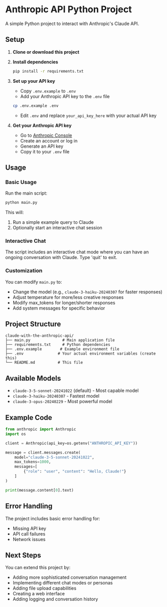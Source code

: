 # Anthropic API Python Project

A simple Python project to interact with Anthropic's Claude API.

## Setup

1. **Clone or download this project**

2. **Install dependencies**
   ```bash
   pip install -r requirements.txt
   ```

3. **Set up your API key**
   - Copy `.env.example` to `.env`
   - Add your Anthropic API key to the `.env` file
   ```bash
   cp .env.example .env
   ```
   - Edit `.env` and replace `your_api_key_here` with your actual API key

4. **Get your Anthropic API key**
   - Go to [Anthropic Console](https://console.anthropic.com/)
   - Create an account or log in
   - Generate an API key
   - Copy it to your `.env` file

## Usage

### Basic Usage

Run the main script:
```bash
python main.py
```

This will:
1. Run a simple example query to Claude
2. Optionally start an interactive chat session

### Interactive Chat

The script includes an interactive chat mode where you can have an ongoing conversation with Claude. Type 'quit' to exit.

### Customization

You can modify `main.py` to:
- Change the model (e.g., `claude-3-haiku-20240307` for faster responses)
- Adjust temperature for more/less creative responses
- Modify max_tokens for longer/shorter responses
- Add system messages for specific behavior

## Project Structure

```
claude-with-the-anthropic-api/
├── main.py              # Main application file
├── requirements.txt     # Python dependencies
├── .env.example        # Example environment file
├── .env               # Your actual environment variables (create this)
└── README.md          # This file
```

## Available Models

- `claude-3-5-sonnet-20241022` (default) - Most capable model
- `claude-3-haiku-20240307` - Fastest model
- `claude-3-opus-20240229` - Most powerful model

## Example Code

```python
from anthropic import Anthropic
import os

client = Anthropic(api_key=os.getenv("ANTHROPIC_API_KEY"))

message = client.messages.create(
    model="claude-3-5-sonnet-20241022",
    max_tokens=1000,
    messages=[
        {"role": "user", "content": "Hello, Claude!"}
    ]
)

print(message.content[0].text)
```

## Error Handling

The project includes basic error handling for:
- Missing API key
- API call failures
- Network issues

## Next Steps

You can extend this project by:
- Adding more sophisticated conversation management
- Implementing different chat modes or personas
- Adding file upload capabilities
- Creating a web interface
- Adding logging and conversation history 